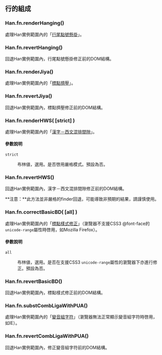 
<section class='self-contained'>

 行的組成 <!-- #inline -->
---------

### Han.fn.renderHanging() <!-- #renderHanging -->
處理Han實例範圍內的「[行尾點號懸掛](/manual/hang_de_zucheng#hangwei_dianhao_xuangua)」。

### Han.fn.revertHanging() <!-- #revertHanging -->
回退Han實例範圍內，行尾點號懸掛修正前的DOM結構。

### Han.fn.renderJiya() <!-- #renderJiya -->
處理Han實例範圍內的「[標點擠壓](/manual/hang_de_zucheng#biaodian_jiya)」。

### Han.fn.revertJiya() <!-- #revertJiya -->
回退Han實例範圍內，標點擠壓修正前的DOM結構。

### Han.fn.renderHWS( [strict] ) <!-- #renderHWS -->
處理Han實例範圍內的「[漢字－西文混排間隙](/manual/hang_de_zucheng#hanzi-xiwen_hunpai_jianxi)」。

<div class='info parameter'>

#### 參數說明
<dl>
<dt><code>strict</code>
<dd>

布林値，選用。是否啓用嚴格模式。預設為否。
</dl>
</div>

### Han.fn.revertHWS() <!-- #revertHWS -->
回退Han實例範圍內，漢字－西文混排間隙修正前的DOM結構。

<div class='info note important'>

**注意：**此方法並非嚴格的finder回退，可能導致非預期的結果，請謹慎使用。
</div>

### Han.fn.correctBasicBD( [all] ) <!-- #correctBasicBD -->
處理Han實例範圍內的「[標點樣式修正](/manual/wenzisheji#biaodian_yangshi_xiuzheng)」（瀏覽器不支援CSS3 @font-face的`unicode-range`屬性時啓用，如Mozilla Firefox）。

<div class='info parameter'>

#### 參數說明
<dl>
<dt><code>all</code>
<dd>

布林値，選用。是否在支援CSS3 `unicode-range`屬性的瀏覽器下亦進行修正。預設為否。
</dl>
</div>
 
### Han.fn.revertBasicBD() <!-- #revertBasicBD -->
回退Han實例範圍內，標點樣式修正前的DOM結構。

### Han.fn.substCombLigaWithPUA() <!-- #substCombLigaWithPUA -->
處理Han實例範圍內的「[變音組字符](/manual/hang_de_zucheng#ziyuan_de_tihuan)」（瀏覽器無法正常顯示變音組字符時啓用，如IE）。

### Han.fn.revertCombLigaWithPUA() <!-- #revertCombLigaWithPUA -->
回退Han實例範圍內，修正變音組字符前的DOM結構。

</section>
